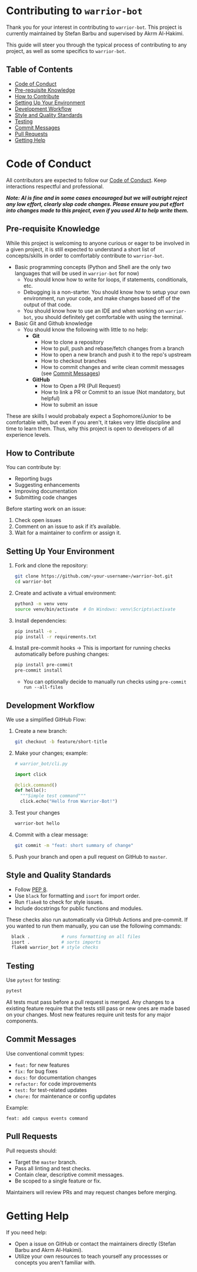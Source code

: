 # Contributing to `warrior-bot`

Thank you for your interest in contributing to `warrior-bot`. This project is currently maintained by Stefan Barbu and supervised by Akrm Al-Hakimi.

This guide will steer you through the typical process of contributing to any project, as well as some specifics to `warrior-bot`.

## Table of Contents
- [Code of Conduct](#code-of-conduct)
- [Pre-requisite Knowledge](#pre-requisite-knowledge)
- [How to Contribute](#how-to-contribute)
- [Setting Up Your Environment](#setting-up-your-environment)
- [Development Workflow](#development-workflow)
- [Style and Quality Standards](#style-and-quality-standards)
- [Testing](#testing)
- [Commit Messages](#commit-messages)
- [Pull Requests](#pull-requests)
- [Getting Help](#getting-help)

# Code of Conduct
All contributors are expected to follow our [Code of Conduct](./CODE_OF_CONDUCT.md). Keep interactions respectful and professional.

**_Note: AI is fine and in some cases encouraged but we will outright reject any low effort, clearly slop code changes. 
Please ensure you put effort into changes made to this project, even if you used AI to help write them._**

## Pre-requisite Knowledge
While this project is welcoming to anyone curious or eager to be involved in a given project, it is still expected to 
understand a short list of concepts/skills in order to comfortably contribute to `warrior-bot`.

- Basic programming concepts (Python and Shell are the only two languages that will be used in `warrior-bot` for now)
  - You should know how to write for loops, if statements, conditionals, etc. 
  - Debugging is a non-starter. You should know how to setup your own environment, run your code, and make changes based off of the output of that code.
  - You should know how to use an IDE and when working on `warrior-bot`, you should definitely get comfortable with using the terminal.
- Basic Git and Github knowledge 
  - You should know the following with little to no help:
    - **Git**
      - How to clone a repository 
      - How to pull, push and rebase/fetch changes from a branch 
      - How to open a new branch and push it to the repo's upstream
      - How to checkout branches
      - How to commit changes and write clean commit messages (see [Commit Messages](#commit-messages))
    - **GitHub**
      - How to Open a PR (Pull Request) 
      - How to link a PR or Commit to an issue (Not mandatory, but helpful)
      - How to submit an issue 

These are skills I would probabaly expect a Sophomore/Junior to be comfortable with, but even if you aren't, it takes very little 
discipline and time to learn them. Thus, why this project is open to developers of all experience levels.


## How to Contribute

You can contribute by:
- Reporting bugs
- Suggesting enhancements
- Improving documentation
- Submitting code changes

Before starting work on an issue:
1. Check open issues
2. Comment on an issue to ask if it’s available.
3. Wait for a maintainer to confirm or assign it.


## Setting Up Your Environment

1. Fork and clone the repository:
   ```bash
   git clone https://github.com/<your-username>/warrior-bot.git
   cd warrior-bot
   ```
2. Create and activate a virtual environment:

   ```bash
   python3 -m venv venv
   source venv/bin/activate  # On Windows: venv\Scripts\activate
   ```
3. Install dependencies:

   ```bash
   pip install -e .
   pip install -r requirements.txt
   ```
4. Install pre-commit hooks -> This is important for running checks automatically before pushing changes:

   ```bash
   pip install pre-commit
   pre-commit install
   ```
   - You can optionally decide to manually run checks using `pre-commit run --all-files`


## Development Workflow

We use a simplified GitHub Flow:

1. Create a new branch:

   ```bash
   git checkout -b feature/short-title
   ```
2. Make your changes; example:
   ```python
   # warrior_bot/cli.py

   import click

   @click.command()
   def hello():
     """Simple test command"""
     click.echo("Hello from Warrior-Bot!")
   ```
3. Test your changes
    ```bash 
    warrior-bot hello 
    ```
4. Commit with a clear message:

   ```bash
   git commit -m "feat: short summary of change"
   ```
5. Push your branch and open a pull request on GitHub to `master`.

## Style and Quality Standards

* Follow [PEP 8](https://peps.python.org/pep-0008/).
* Use `black` for formatting and `isort` for import order.
* Run `flake8` to check for style issues.
* Include docstrings for public functions and modules.

These checks also run automatically via GitHub Actions and pre-commit. If you wanted to run them manually, you can use the following commands:

```bash
  black .            # runs formatting on all files 
  isort .            # sorts imports 
  flake8 warrior_bot # style checks 
```


## Testing

Use `pytest` for testing:

```bash
pytest
```

All tests must pass before a pull request is merged. Any changes to a existing feature require that the tests still pass or new ones are made based on your changes. 
Most new features require unit tests for any major components. 

## Commit Messages

Use conventional commit types:

* `feat:` for new features
* `fix:` for bug fixes
* `docs:` for documentation changes
* `refactor:` for code improvements
* `test:` for test-related updates
* `chore:` for maintenance or config updates

Example:

```
feat: add campus events command
```

## Pull Requests

Pull requests should:

* Target the `master` branch.
* Pass all linting and test checks.
* Contain clear, descriptive commit messages.
* Be scoped to a single feature or fix.

Maintainers will review PRs and may request changes before merging.


# Getting Help

If you need help:

* Open a issue on GitHub or contact the maintainers directly (Stefan Barbu and Akrm Al-Hakimi).
* Utilize your own resources to teach yourself any processses or concepts you aren't familiar with.
